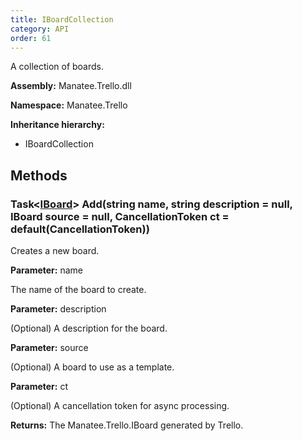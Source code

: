 ```yaml
---
title: IBoardCollection
category: API
order: 61
---
```


A collection of boards.

**Assembly:** Manatee.Trello.dll

**Namespace:** Manatee.Trello

**Inheritance hierarchy:**

- IBoardCollection

## Methods

### Task&lt;[IBoard](../IBoard#iboard)&gt; Add(string name, string description = null, IBoard source = null, CancellationToken ct = default(CancellationToken))

Creates a new board.

**Parameter:** name

The name of the board to create.

**Parameter:** description

(Optional) A description for the board.

**Parameter:** source

(Optional) A board to use as a template.

**Parameter:** ct

(Optional) A cancellation token for async processing.

**Returns:** The Manatee.Trello.IBoard generated by Trello.

